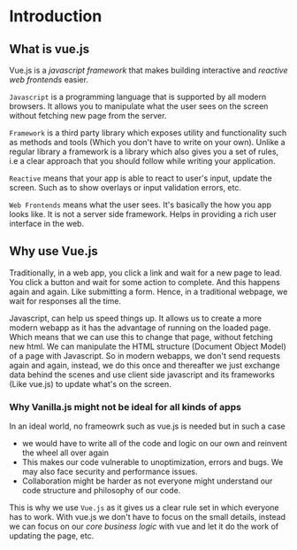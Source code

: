 # Introduction

## What is vue.js

Vue.js is a _javascript_ _framework_ that makes building interactive and _reactive_ _web frontends_ easier. 

`Javascript` is a programming language that is supported by all modern browsers. It allows you to manipulate what the user sees on the screen without fetching new page from the server.

`Framework` is a third party library which exposes utility and functionality such as methods and tools (Which you don't have to write on your own). Unlike a regular library a framework is a library which also gives you a set of rules, i.e a clear approach that you should follow while writing your application.

`Reactive` means that your app is able to react to user's input, update the screen. Such as to show overlays or input validation errors, etc.

`Web Frontends` means what the user sees. It's basically the how you app looks like. It is not a server side framework. Helps in providing a rich user interface in the web.

## Why use Vue.js

Traditionally, in a web app, you click a link and wait for a new page to lead. You click a button and wait for some action to complete. And this happens again and again. Like submitting a form. Hence, in a traditional webpage, we wait for responses all the time.

Javascript, can help us speed things up. It allows us to create a more modern webapp as it has the advantage of running on the loaded page. Which means that we can use this to change that page, without fetching new html. We can manipulate the HTML structure (Document Object Model) of a page with Javascript. So in modern webapps, we don't send requests again and again, instead, we do this once and thereafter we just exchange data behind the scenes and use client side javascript and its frameworks (Like vue.js) to update what's on the screen.

### Why Vanilla.js might not be ideal for all kinds of apps

In an ideal world, no frameowrk such as vue.js is needed but in such a case 

* we would have to write all of the code and logic on our own and reinvent the wheel all over again
* This makes our code vulnerable to unoptimization, errors and bugs. We may also face security and performance issues. 
* Collaboration might be harder as not everyone might understand our code structure and philosophy of our code.

This is why we use `Vue.js` as it gives us a clear rule set in which everyone has to work. With vue.js we don't have to focus on the small details, instead we can focus on our _core business logic_ with vue and let it do the work of updating the page, etc. 



